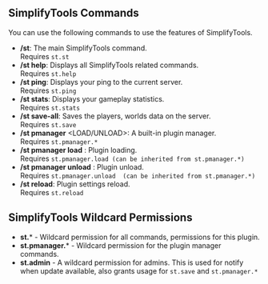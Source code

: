 ## SimplifyTools Commands
You can use the following commands to use the features of SimplifyTools.
- **/st**: The main SimplifyTools command.<br />Requires `st.st`
- **/st help**: Displays all SimplifyTools related commands.<br />Requires `st.help`
- **/st ping**: Displays your ping to the current server.<br />Requires `st.ping`
- **/st stats**: Displays your gameplay statistics.<br />Requires `st.stats`
- **/st save-all**: Saves the players, worlds data on the server.<br />Requires `st.save`
- **/st pmanager** <LOAD/UNLOAD>: A built-in plugin manager.<br />Requires `st.pmanager.*`
- **/st pmanager load** <PLUGIN-NAME>: Plugin loading.<br />Requires `st.pmanager.load (can be inherited from st.pmanager.*)`
- **/st pmanager unload** <PLUGIN-NAME>: Plugin unload.<br />Requires `st.pmanager.unload  (can be inherited from st.pmanager.*)`
- **/st reload**: Plugin settings reload.<br />Requires `st.reload`

## SimplifyTools Wildcard Permissions

- **st.*** -  Wildcard permission for all commands, permissions for this plugin.
- **st.pmanager.*** - Wildcard permission for the plugin manager commands.
- **st.admin** - A wildcard permission for admins. This is used for notify when update available, also grants usage for `st.save` and `st.pmanager.*`